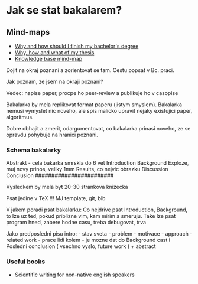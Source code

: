 # Jak se stat bakalarem?

## Mind-maps
- [Why and how should I finish my bachelor's degree](https://orgpad.com/s/-UBJftb9jFR)
- [Why, how and what of my thesis](https://orgpad.com/s/dGBbNV20_XY)
- [Knowledge base mind-map](https://orgpad.com/o/D5KTsZbNRGfYaB0IHpRQVr?token=CQ7qarz0pKH7OO3sz8jiiF)


Dojit na okraj poznani a zorientovat se tam. Cestu popsat v Bc. praci.

Jak poznam, ze jsem na okraji poznani? 

Vedec: napise paper, procpe ho peer-review a publikuje ho v casopise

Bakalarka by mela replikovat format paperu (jistym smyslem).
Bakalarka nemusi vymyslet nic noveho, ale spis malicko upravit nejaky existujici paper, algoritmus.

Dobre obhajit a zmerit, odargumentovat, co bakalarka prinasi noveho, ze se opravdu pohybuje na hranici poznani.

### Schema bakalarky 
Abstrakt - cela bakarka smrskla do 6 vet
Introduction
Background
Exploze, muj novy prinos, veliky 1mm
Results, co nejvic obrazku
Discussion
Conclusion
########################

Vysledkem by mela byt 20-30 strankova knizecka

Psat jedine v TeX !!!
MJ template, git, bib 

V jakem poradi psat bakalarku:
Co nejdrive psat Introduction, Background, to lze uz ted, pokud priblizne vim, kam mirim a smeruju.
Take lze psat program hned, zabere hodne casu, treba debugovat, trva

Jako predposledni  pisu intro:
	- stav sveta
	- problem
	- motivace
	- approach
	- related work - prace lidi kolem - je mozne dat do Background cast
i
Posledni conclusion ( vsechno vyslo, future work ) + abstract


### Useful books
- Scientific writing for non-native english speakers


